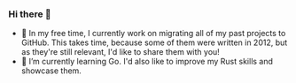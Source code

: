 ### Hi there 👋

- 🔭 In my free time, I currently work on migrating all of my past projects to GitHub. This takes time, because some of them were written in 2012, but as they're still relevant, I'd like to share them with you!
- 🌱 I’m currently learning Go. I'd also like to improve my Rust skills and showcase them.

<!--
**mwojciga/mwojciga** is a ✨ _special_ ✨ repository because its `README.md` (this file) appears on your GitHub profile.

Here are some ideas to get you started:

- 🔭 I’m currently working on ...
- 🌱 I’m currently learning ...
- 👯 I’m looking to collaborate on ...
- 🤔 I’m looking for help with ...
- 💬 Ask me about ...
- 📫 How to reach me: ...
- 😄 Pronouns: ...
- ⚡ Fun fact: ...
-->
